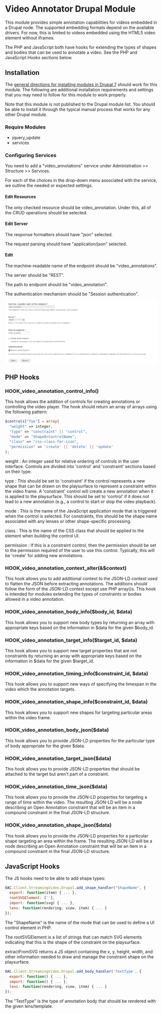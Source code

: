 # Video Annotator Drupal Module

This module provides simple annotation capabilities for videos embedded in a
Drupal node. The supported embedding formats depend on the available drivers.
For now, this is limited to videos embedded using the HTML5 video element
without iframes.

The PHP and JavaScript both have hooks for extending the types of shapes and
bodies that can be used to annotate a video. See the PHP and JavaScript Hooks sections below.

## Installation

The [general directions for installing modules in Drupal 7](https://drupal.org/documentation/install/modules-themes/modules-7)
should work for this module. The following are additional installation
requirements and settings that you may need to follow for this module to work
properly.

Note that this module is not published to the Drupal module list. You should be able to install it through the typical manual process that works for any other Drupal module.

### Require Modules

* jquery_update
* services

### Configuring Services

You need to add a "video_annotations" service under Administration >> Structure >> Services.

For each of the choices in the drop-down menu associated with the service, 
we outline the needed or expected settings.

#### Edit Resources

The only checked resource should be video_annotation. Under this, all of the
CRUD operations should be selected.

#### Edit Server

The response formatters should have "json" selected.

The request parsing should have "application/json" selected.

#### Edit

The machine-readable name of the endpoint should be "video_annotations".

The server should be "REST".

The path to endpoint should be "video_annotation".

The authentication mechanism should be "Session authentication".

![Service Endpoint Configuration Screen](images/docs/Service-Endpoint-Definition.png)

## PHP Hooks

### HOOK_video_annotation_control_info()

This hook allows the addition of controls for creating annotations or
controlling the video player. The hook should return an array of arrays using
the following pattern:

```php
$controls["foo"] = array(
  "weight" => integer,
  "type" => "constraint" || "control",
  "mode" => "ShapeOrControlName",
  "class" => "css-class-for-icon",
  "permission" => 'create' || 'delete' || 'update'
);
```

weight 
:   An integer used for relative ordering of controls in the user
interface. Controls are divided into 'control' and 'constraint' sections 
based on their type.

type
:   This should be set to 'constraint' if the control represents a new shape 
that can be drawn on the playsurface to represent a constraint within the 
video frame. A 'constraint' control will create a new annotation when it is 
applied to the playsurface. This should be set to 'control' if it does not 
lead to a new annotation (e.g., a control to start or stop the video 
playback).

mode
:   This is the name of the JavaScript application mode that is triggered 
when the control is selected. For constraints, this should be the shape name 
associated with any lenses or other shape-specific processing.

class
:   This is the name of the CSS class that should be applied to the <a/> 
element when building the control UI.

permission
:   If this is a constraint control, then the permission should be set to 
the permission required of the user to use this control. Typically, this 
will be 'create' for adding new annotations.


### HOOK_video_annotation_context_alter(&$context)

This hook allows you to add additional context to the JSON-LD context used 
to flatten the JSON before extracting annotations. The additions should 
follow the form of the JSON-LD context except use PHP array()s. This hook is 
intended for modules extending the types of constraints or bodies allowed in 
a video annotation.


### HOOK_video_annotation_body_info($body_id, $data)

This hook allows you to support new body types by returning an array with 
appropriate keys based on the information in $data for the given $body_id.


### HOOK_video_annotation_target_info($target_id, $data)

This hook allows you to support new target properties that are not 
constraints by returning an array with appropriate keys based on the 
information in $data for the given $target_id.


### HOOK_video_annotation_timing_info($constraint_id, $data)

This hook allows you to support new ways of specifying the timespan in the 
video which the annotation targets.


### HOOK_video_annotation_shape_info($constraint_id, $data)

This hook allows you to support new shapes for targeting particular areas 
within the video frame.


### HOOK_video_annotation_body_json($data)

This hook allows you to provide JSON-LD properties for the particular type 
of body appropriate for the given $data.


### HOOK_video_annotation_target_json($data)

This hook allows you to provide JSON-LD properties that should be attached 
to the target but aren't part of a constraint.


### HOOK_video_annotation_time_json($data)

This hook allows you to provide the JSON-LD properties for targeting a range 
of time within the video. The resulting JSON-LD will be a node describing an 
Open Annotation constraint that will be an item in a compound constraint in 
the final JSON-LD structure.


### HOOK_video_annotation_shape_json($data)

This hook allows you to provide the JSON-LD properties for a particular 
shape targeting an area within the frame. The resulting JSON-LD will be a 
node describing an Open Annotation constraint that will be an item in a 
compound constraint in the final JSON-LD structure.



## JavaScript Hooks

The JS hooks need to be able to add shape types:

```JavaScript
OAC.Client.StreamingVideo.Drupal.add_shape_handler("ShapeName", {
  export: function(item) { ... },
  rootSVGElement: [''],
  import: function(svg) { ... },
  lens: function(rendering, view, item) { ... }
});
```

The "ShapeName" is the name of the mode that can be used to define a UI 
control element in PHP.

The rootSVGElement is a list of strings that can match SVG elements 
indicating that this is the shape of the constraint on the playsurface.

extractFromSVG returns a JS object containing the x, y, height, width, and 
other information needed to draw and manage the constraint shape on the 
playsurface.

```JavaScript
OAC.Client.StreamingVideo.Drupal.add_body_handler('TextType', {
  export: function() { ... },
  import: function() { ... },
  lens: function(rendering, view, item) { ... }
});
```

The "TextType" is the type of annotation body that should be rendered with 
the given lens/template.

